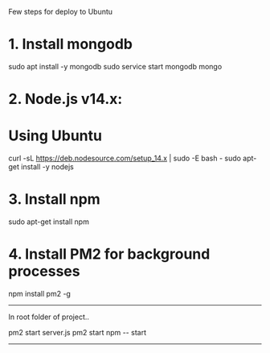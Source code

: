 Few steps for deploy to Ubuntu 

# 1. Install mongodb
sudo apt install -y mongodb
sudo service start mongodb
mongo

# 2. Node.js v14.x:
# Using Ubuntu
curl -sL https://deb.nodesource.com/setup_14.x | sudo -E bash -
sudo apt-get install -y nodejs

# 3. Install npm
sudo apt-get install npm

# 4. Install PM2 for background processes
npm install pm2 -g

---------------------
In root folder of project..

pm2 start server.js
pm2 start npm -- start

---------------------
